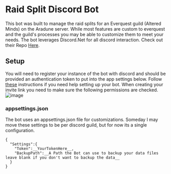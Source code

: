 # Raid Split Discord Bot
This bot was built to manage the raid splits for an Everquest guild (Altered Minds) on the Aradune server. While most features are custom to everquest and the guild's processes you may be able to customize them to meet your needs. The bot leverages Discord.Net for all discord interaction. Check out their Repo [Here](https://github.com/discord-net/Discord.Net).

## Setup
You will need to register your instance of the bot with discord and should be provided an authentication token to put into the app settings below.  Follow [these](https://discordpy.readthedocs.io/en/stable/discord.html) instructions if you need help setting up your bot. When creating your invite link you need to make sure the following permissions are checked.
![image](https://user-images.githubusercontent.com/118477422/202589449-483464fe-8c3a-455d-b6a8-9885078a61ec.png)


### appsettings.json
The bot uses an appsettings.json file for customizations. Someday I may move these settings to be per discord guild, but for now its a single configuration.  
```
{
  "Settings":{
    "Token":__YourTokenHere__,
    "BackupPath":__A Path the Bot can use to backup your data files leave blank if you don't want to backup the data__
  }
}
```
